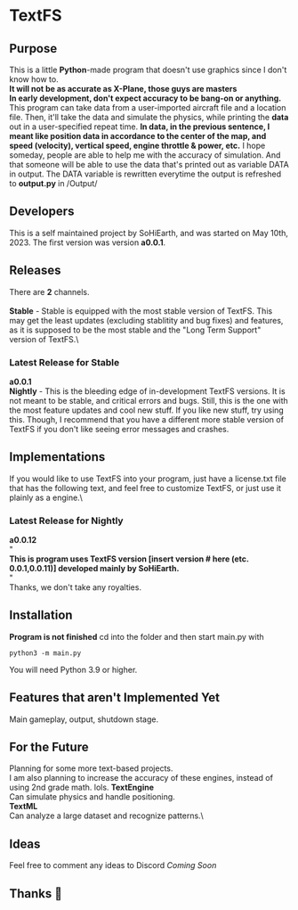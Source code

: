 # TextFS
## Purpose
This is a little **Python**-made program that doesn't use graphics since I don't know how to.\
**It will not be as accurate as X-Plane, those guys are masters**
\
**In early development, don't expect accuracy to be bang-on or anything.**
\
This program can take data from a user-imported aircraft file and a location file.
Then, it'll take the data and simulate the physics, while printing the **data** out in a user-specified repeat time.
**In data, in the previous sentence, I meant like position data in accordance to the center of the map, and speed (velocity), vertical speed, engine throttle & power, etc.**
I hope someday, people are able to help me with the accuracy of simulation.
And that someone will be able to use the data that's printed out as variable DATA in output.
The DATA variable is rewritten everytime the output is refreshed to **output.py** in /Output/

## Developers
This is a self maintained project by SoHiEarth, and was started on May 10th, 2023. The first version was version **a0.0.1**. 

## Releases
There are **2** channels.\
\
**Stable** - Stable is equipped with the most stable version of TextFS. This may get the least updates (excluding stablitity and bug fixes) and features,
         as it is supposed to be the most stable and the "Long Term Support" version of TextFS.\
### Latest Release for **Stable**
**a0.0.1** 
\
**Nightly** - This is the bleeding edge of in-development TextFS versions. It is not meant to be stable, and critical errors and bugs.
          Still, this is the one with the most feature updates and cool new stuff. If you like new stuff, try using this.
          Though, I recommend that you have a different more stable version of TextFS if you don't like seeing error messages and crashes.


## Implementations
If you would like to use TextFS into your program, just have a license.txt file that has the following text, and feel free to customize TextFS, or just use it plainly as a engine.\
### Latest Release for **Nightly**
**a0.0.12**\
"\
**This is program uses TextFS version [insert version # here (etc. 0.0.1,0.0.11)] developed mainly by SoHiEarth.**\
"\
Thanks, we don't take any royalties.

## Installation
**Program is not finished**
cd into the folder and then start main.py with
```
python3 -m main.py
```
You will need Python 3.9 or higher.

## Features that aren't Implemented **Yet**
Main gameplay, output, shutdown stage.

## For the Future
Planning for some more text-based projects.\
I am also planning to increase the accuracy of these engines, instead of using 2nd grade math. lols.
**TextEngine** \
Can simulate physics and handle positioning.\
**TextML**\
Can analyze a large dataset and recognize patterns.\

## Ideas
Feel free to comment any ideas to Discord *Coming Soon*

## Thanks 🥰
